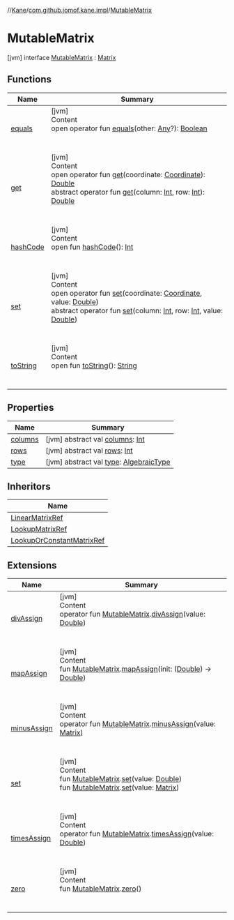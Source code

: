 //[Kane](../../index.md)/[com.github.jomof.kane.impl](../index.md)/[MutableMatrix](index.md)



# MutableMatrix  
 [jvm] interface [MutableMatrix](index.md) : [Matrix](../-matrix/index.md)   


## Functions  
  
|  Name|  Summary| 
|---|---|
| <a name="kotlin/Any/equals/#kotlin.Any?/PointingToDeclaration/"></a>[equals](../../com.github.jomof.kane.impl.visitor/-difference-visitor/index.md#%5Bkotlin%2FAny%2Fequals%2F%23kotlin.Any%3F%2FPointingToDeclaration%2F%5D%2FFunctions%2F-1584398989)| <a name="kotlin/Any/equals/#kotlin.Any?/PointingToDeclaration/"></a>[jvm]  <br>Content  <br>open operator fun [equals](../../com.github.jomof.kane.impl.visitor/-difference-visitor/index.md#%5Bkotlin%2FAny%2Fequals%2F%23kotlin.Any%3F%2FPointingToDeclaration%2F%5D%2FFunctions%2F-1584398989)(other: [Any](https://kotlinlang.org/api/latest/jvm/stdlib/kotlin/-any/index.html)?): [Boolean](https://kotlinlang.org/api/latest/jvm/stdlib/kotlin/-boolean/index.html)  <br><br><br>
| <a name="com.github.jomof.kane.impl/Matrix/get/#com.github.jomof.kane.impl.Coordinate/PointingToDeclaration/"></a>[get](../-matrix/get.md)| <a name="com.github.jomof.kane.impl/Matrix/get/#com.github.jomof.kane.impl.Coordinate/PointingToDeclaration/"></a>[jvm]  <br>Content  <br>open operator fun [get](../-matrix/get.md)(coordinate: [Coordinate](../-coordinate/index.md)): [Double](https://kotlinlang.org/api/latest/jvm/stdlib/kotlin/-double/index.html)  <br>abstract operator fun [get](../-matrix/get.md)(column: [Int](https://kotlinlang.org/api/latest/jvm/stdlib/kotlin/-int/index.html), row: [Int](https://kotlinlang.org/api/latest/jvm/stdlib/kotlin/-int/index.html)): [Double](https://kotlinlang.org/api/latest/jvm/stdlib/kotlin/-double/index.html)  <br><br><br>
| <a name="kotlin/Any/hashCode/#/PointingToDeclaration/"></a>[hashCode](../../com.github.jomof.kane.impl.visitor/-difference-visitor/index.md#%5Bkotlin%2FAny%2FhashCode%2F%23%2FPointingToDeclaration%2F%5D%2FFunctions%2F-1584398989)| <a name="kotlin/Any/hashCode/#/PointingToDeclaration/"></a>[jvm]  <br>Content  <br>open fun [hashCode](../../com.github.jomof.kane.impl.visitor/-difference-visitor/index.md#%5Bkotlin%2FAny%2FhashCode%2F%23%2FPointingToDeclaration%2F%5D%2FFunctions%2F-1584398989)(): [Int](https://kotlinlang.org/api/latest/jvm/stdlib/kotlin/-int/index.html)  <br><br><br>
| <a name="com.github.jomof.kane.impl/MutableMatrix/set/#com.github.jomof.kane.impl.Coordinate#kotlin.Double/PointingToDeclaration/"></a>[set](set.md)| <a name="com.github.jomof.kane.impl/MutableMatrix/set/#com.github.jomof.kane.impl.Coordinate#kotlin.Double/PointingToDeclaration/"></a>[jvm]  <br>Content  <br>open operator fun [set](set.md)(coordinate: [Coordinate](../-coordinate/index.md), value: [Double](https://kotlinlang.org/api/latest/jvm/stdlib/kotlin/-double/index.html))  <br>abstract operator fun [set](set.md)(column: [Int](https://kotlinlang.org/api/latest/jvm/stdlib/kotlin/-int/index.html), row: [Int](https://kotlinlang.org/api/latest/jvm/stdlib/kotlin/-int/index.html), value: [Double](https://kotlinlang.org/api/latest/jvm/stdlib/kotlin/-double/index.html))  <br><br><br>
| <a name="kotlin/Any/toString/#/PointingToDeclaration/"></a>[toString](../../com.github.jomof.kane.impl.visitor/-difference-visitor/index.md#%5Bkotlin%2FAny%2FtoString%2F%23%2FPointingToDeclaration%2F%5D%2FFunctions%2F-1584398989)| <a name="kotlin/Any/toString/#/PointingToDeclaration/"></a>[jvm]  <br>Content  <br>open fun [toString](../../com.github.jomof.kane.impl.visitor/-difference-visitor/index.md#%5Bkotlin%2FAny%2FtoString%2F%23%2FPointingToDeclaration%2F%5D%2FFunctions%2F-1584398989)(): [String](https://kotlinlang.org/api/latest/jvm/stdlib/kotlin/-string/index.html)  <br><br><br>


## Properties  
  
|  Name|  Summary| 
|---|---|
| <a name="com.github.jomof.kane.impl/MutableMatrix/columns/#/PointingToDeclaration/"></a>[columns](index.md#%5Bcom.github.jomof.kane.impl%2FMutableMatrix%2Fcolumns%2F%23%2FPointingToDeclaration%2F%5D%2FProperties%2F-1584398989)| <a name="com.github.jomof.kane.impl/MutableMatrix/columns/#/PointingToDeclaration/"></a> [jvm] abstract val [columns](index.md#%5Bcom.github.jomof.kane.impl%2FMutableMatrix%2Fcolumns%2F%23%2FPointingToDeclaration%2F%5D%2FProperties%2F-1584398989): [Int](https://kotlinlang.org/api/latest/jvm/stdlib/kotlin/-int/index.html)   <br>
| <a name="com.github.jomof.kane.impl/MutableMatrix/rows/#/PointingToDeclaration/"></a>[rows](index.md#%5Bcom.github.jomof.kane.impl%2FMutableMatrix%2Frows%2F%23%2FPointingToDeclaration%2F%5D%2FProperties%2F-1584398989)| <a name="com.github.jomof.kane.impl/MutableMatrix/rows/#/PointingToDeclaration/"></a> [jvm] abstract val [rows](index.md#%5Bcom.github.jomof.kane.impl%2FMutableMatrix%2Frows%2F%23%2FPointingToDeclaration%2F%5D%2FProperties%2F-1584398989): [Int](https://kotlinlang.org/api/latest/jvm/stdlib/kotlin/-int/index.html)   <br>
| <a name="com.github.jomof.kane.impl/MutableMatrix/type/#/PointingToDeclaration/"></a>[type](index.md#%5Bcom.github.jomof.kane.impl%2FMutableMatrix%2Ftype%2F%23%2FPointingToDeclaration%2F%5D%2FProperties%2F-1584398989)| <a name="com.github.jomof.kane.impl/MutableMatrix/type/#/PointingToDeclaration/"></a> [jvm] abstract val [type](index.md#%5Bcom.github.jomof.kane.impl%2FMutableMatrix%2Ftype%2F%23%2FPointingToDeclaration%2F%5D%2FProperties%2F-1584398989): [AlgebraicType](../../com.github.jomof.kane.impl.types/-algebraic-type/index.md)   <br>


## Inheritors  
  
|  Name| 
|---|
| <a name="com.github.jomof.kane.impl/LinearMatrixRef///PointingToDeclaration/"></a>[LinearMatrixRef](../-linear-matrix-ref/index.md)
| <a name="com.github.jomof.kane.impl/LookupMatrixRef///PointingToDeclaration/"></a>[LookupMatrixRef](../-lookup-matrix-ref/index.md)
| <a name="com.github.jomof.kane.impl/LookupOrConstantMatrixRef///PointingToDeclaration/"></a>[LookupOrConstantMatrixRef](../-lookup-or-constant-matrix-ref/index.md)


## Extensions  
  
|  Name|  Summary| 
|---|---|
| <a name="com.github.jomof.kane.impl//divAssign/com.github.jomof.kane.impl.MutableMatrix#kotlin.Double/PointingToDeclaration/"></a>[divAssign](../div-assign.md)| <a name="com.github.jomof.kane.impl//divAssign/com.github.jomof.kane.impl.MutableMatrix#kotlin.Double/PointingToDeclaration/"></a>[jvm]  <br>Content  <br>operator fun [MutableMatrix](index.md).[divAssign](../div-assign.md)(value: [Double](https://kotlinlang.org/api/latest/jvm/stdlib/kotlin/-double/index.html))  <br><br><br>
| <a name="com.github.jomof.kane.impl//mapAssign/com.github.jomof.kane.impl.MutableMatrix#kotlin.Function1[kotlin.Double,kotlin.Double]/PointingToDeclaration/"></a>[mapAssign](../map-assign.md)| <a name="com.github.jomof.kane.impl//mapAssign/com.github.jomof.kane.impl.MutableMatrix#kotlin.Function1[kotlin.Double,kotlin.Double]/PointingToDeclaration/"></a>[jvm]  <br>Content  <br>fun [MutableMatrix](index.md).[mapAssign](../map-assign.md)(init: ([Double](https://kotlinlang.org/api/latest/jvm/stdlib/kotlin/-double/index.html)) -> [Double](https://kotlinlang.org/api/latest/jvm/stdlib/kotlin/-double/index.html))  <br><br><br>
| <a name="com.github.jomof.kane.impl//minusAssign/com.github.jomof.kane.impl.MutableMatrix#com.github.jomof.kane.impl.Matrix/PointingToDeclaration/"></a>[minusAssign](../minus-assign.md)| <a name="com.github.jomof.kane.impl//minusAssign/com.github.jomof.kane.impl.MutableMatrix#com.github.jomof.kane.impl.Matrix/PointingToDeclaration/"></a>[jvm]  <br>Content  <br>operator fun [MutableMatrix](index.md).[minusAssign](../minus-assign.md)(value: [Matrix](../-matrix/index.md))  <br><br><br>
| <a name="com.github.jomof.kane.impl//set/com.github.jomof.kane.impl.MutableMatrix#kotlin.Double/PointingToDeclaration/"></a>[set](../set.md)| <a name="com.github.jomof.kane.impl//set/com.github.jomof.kane.impl.MutableMatrix#kotlin.Double/PointingToDeclaration/"></a>[jvm]  <br>Content  <br>fun [MutableMatrix](index.md).[set](../set.md)(value: [Double](https://kotlinlang.org/api/latest/jvm/stdlib/kotlin/-double/index.html))  <br>fun [MutableMatrix](index.md).[set](../set.md)(value: [Matrix](../-matrix/index.md))  <br><br><br>
| <a name="com.github.jomof.kane.impl//timesAssign/com.github.jomof.kane.impl.MutableMatrix#kotlin.Double/PointingToDeclaration/"></a>[timesAssign](../times-assign.md)| <a name="com.github.jomof.kane.impl//timesAssign/com.github.jomof.kane.impl.MutableMatrix#kotlin.Double/PointingToDeclaration/"></a>[jvm]  <br>Content  <br>operator fun [MutableMatrix](index.md).[timesAssign](../times-assign.md)(value: [Double](https://kotlinlang.org/api/latest/jvm/stdlib/kotlin/-double/index.html))  <br><br><br>
| <a name="com.github.jomof.kane.impl//zero/com.github.jomof.kane.impl.MutableMatrix#/PointingToDeclaration/"></a>[zero](../zero.md)| <a name="com.github.jomof.kane.impl//zero/com.github.jomof.kane.impl.MutableMatrix#/PointingToDeclaration/"></a>[jvm]  <br>Content  <br>fun [MutableMatrix](index.md).[zero](../zero.md)()  <br><br><br>

